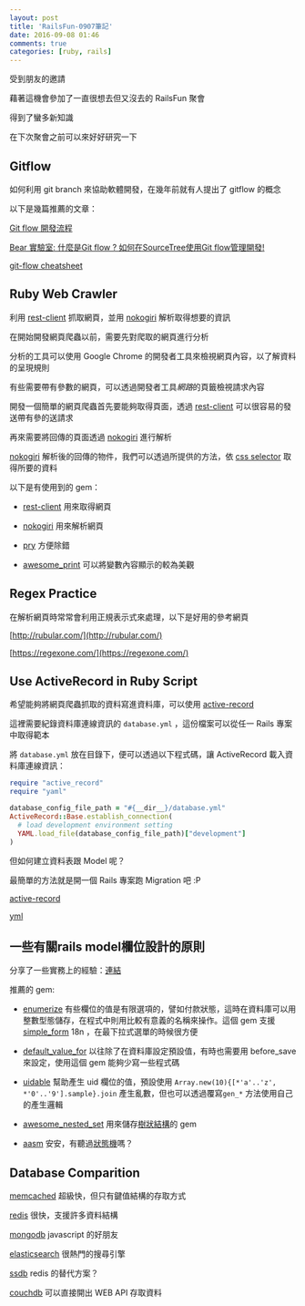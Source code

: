 ```yaml
---
layout: post
title: 'RailsFun-0907筆記'
date: 2016-09-08 01:46
comments: true
categories: [ruby, rails]
---
```

受到朋友的邀請

藉著這機會參加了一直很想去但又沒去的 RailsFun 聚會

得到了蠻多新知識

在下次聚會之前可以來好好研究一下

<!-- more -->

## Gitflow

如何利用 git branch 來協助軟體開發，在幾年前就有人提出了 gitflow 的概念

以下是幾篇推薦的文章：

[Git flow 開發流程](https://ihower.tw/blog/archives/5140)

[Bear 實驗室: 什麼是Git flow ? 如何在SourceTree使用Git flow管理開發! 
](http://www.takobear.tw/2014/02/15/bear-git-flow-sourcetreegit-flow/)

[git-flow cheatsheet](http://danielkummer.github.io/git-flow-cheatsheet/)

## Ruby Web Crawler

利用 [rest-client](https://github.com/rest-client/rest-client) 抓取網頁，並用 [nokogiri](http://www.nokogiri.org/) 解析取得想要的資訊

在開始開發網頁爬蟲以前，需要先對爬取的網頁進行分析

分析的工具可以使用 Google Chrome 的開發者工具來檢視網頁內容，以了解資料的呈現規則

有些需要帶有參數的網頁，可以透過開發者工具*網路*的頁籤檢視請求內容

開發一個簡單的網頁爬蟲首先要能夠取得頁面，透過 [rest-client](https://github.com/rest-client/rest-client) 可以很容易的發送帶有參的送請求

再來需要將回傳的頁面透過 [nokogiri](http://www.nokogiri.org/) 進行解析

[nokogiri](http://www.nokogiri.org/) 解析後的回傳的物件，我們可以透過所提供的方法，依 [css selector](https://developer.mozilla.org/en-US/docs/Web/Guide/CSS/Getting_started/Selectors) 取得所要的資料

以下是有使用到的 gem：

* [rest-client](https://github.com/rest-client/rest-client) 用來取得網頁

* [nokogiri](http://www.nokogiri.org/) 用來解析網頁

* [pry](https://github.com/pry/pry) 方便除錯

* [awesome_print](awesome_print) 可以將變數內容顯示的較為美觀

## Regex Practice

在解析網頁時常常會利用正規表示式來處理，以下是好用的參考網頁

[http://rubular.com/](http://rubular.com/)

[https://regexone.com/](https://regexone.com/)

## Use ActiveRecord in Ruby Script

希望能夠將網頁爬蟲抓取的資料寫進資料庫，可以使用 [active-record](https://github.com/rails/rails/tree/master/activerecord)

這裡需要紀錄資料庫連線資訊的 `database.yml` ，這份檔案可以從任一 Rails 專案中取得範本

將 `database.yml` 放在目錄下，便可以透過以下程式碼，讓 ActiveRecord 載入資料庫連線資訊：

```ruby
require "active_record"
require "yaml"

database_config_file_path = "#{__dir__}/database.yml"
ActiveRecord::Base.establish_connection(
  # load development environment setting
  YAML.load_file(database_config_file_path)["development"]
)
```

但如何建立資料表跟 Model 呢？

最簡單的方法就是開一個 Rails 專案跑 Migration 吧 :P

[active-record](https://github.com/rails/rails/tree/master/activerecord)

[yml](https://zh.wikipedia.org/wiki/YAML)

## 一些有關rails model欄位設計的原則

分享了一些實務上的經驗：[連結](http://sibevin.github.io/posts/2016-09-01-232518-some-principles-about-rails-model-column-design)

推薦的 gem:

* [enumerize](https://github.com/brainspec/enumerize) 有些欄位的值是有限選項的，譬如付款狀態，這時在資料庫可以用整數型態儲存，在程式中則用比較有意義的名稱來操作。這個 gem 支援 [simple_form](https://github.com/plataformatec/simple_form) 18n ，在最下拉式選單的時候很方便

* [default_value_for](https://github.com/FooBarWidget/default_value_for) 以往除了在資料庫設定預設值，有時也需要用 before_save 來設定，使用這個 gem 能夠少寫一些程式碼

* [uidable](https://github.com/sibevin/uidable) 幫助產生 uid 欄位的值，預設使用 `Array.new(10){[*'a'..'z', *'0'..'9'].sample}.join` 產生亂數，但也可以透過覆寫`gen_*` 方法使用自己的產生邏輯

* [awesome_nested_set](https://github.com/collectiveidea/awesome_nested_set) 用來儲存[樹狀結構](https://zh.wikipedia.org/wiki/%E6%A8%B9%E7%8B%80%E7%B5%90%E6%A7%8B)的 gem

* [aasm](https://github.com/aasm/aasm) 安安，有聽過[狀態機](https://zh.wikipedia.org/wiki/%E6%9C%89%E9%99%90%E7%8A%B6%E6%80%81%E6%9C%BA)嗎？

## Database Comparition

[memcached](https://memcached.org/) 超級快，但只有鍵值結構的存取方式

[redis](http://redis.io/) 很快，支援許多資料結構 

[mongodb](https://www.mongodb.com/) javascript 的好朋友

[elasticsearch](https://www.elastic.co/products/elasticsearch) 很熱門的搜尋引擎

[ssdb](http://ssdb.io/) redis 的替代方案？

[couchdb](http://couchdb.apache.org/) 可以直接開出 WEB API 存取資料
